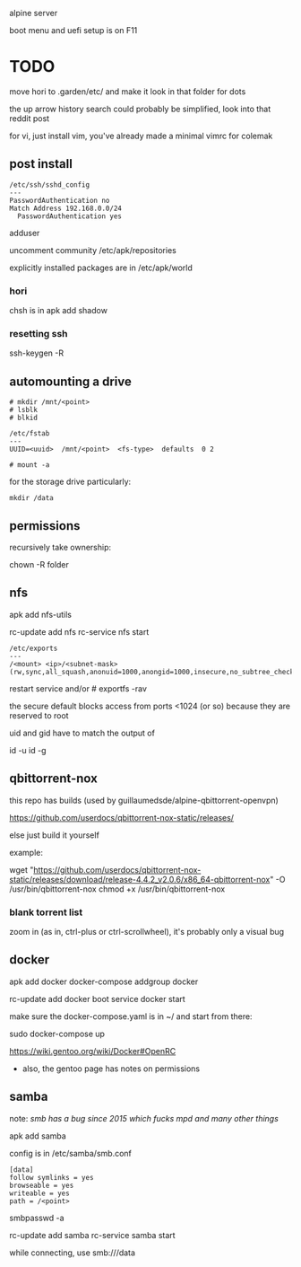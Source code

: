 alpine server

boot menu and uefi setup is on F11

# TODO

move hori to .garden/etc/ and make it look in that folder for dots

the up arrow history search could probably be simplified, look into that reddit post

for vi, just install vim, you've already made a minimal vimrc for colemak

## post install

```
/etc/ssh/sshd_config
---
PasswordAuthentication no
Match Address 192.168.0.0/24
  PasswordAuthentication yes
```

adduser <username>

uncomment community /etc/apk/repositories

explicitly installed packages are in /etc/apk/world

### hori

chsh is in apk add shadow

### resetting ssh

ssh-keygen -R <ip>

## automounting a drive

```
# mkdir /mnt/<point>
# lsblk
# blkid
```

```
/etc/fstab
---
UUID=<uuid>  /mnt/<point>  <fs-type>  defaults  0 2
```

```
# mount -a
```

for the storage drive particularly:

```
mkdir /data
```


## permissions

recursively take ownership:

chown -R <username> folder

## nfs

apk add nfs-utils

rc-update add nfs
rc-service nfs start

```
/etc/exports
---
/<mount> <ip>/<subnet-mask>(rw,sync,all_squash,anonuid=1000,anongid=1000,insecure,no_subtree_check)
```

restart service and/or # exportfs -rav

the secure default blocks access from ports <1024 (or so) because they are reserved to root

uid and gid have to match the output of

id -u <username>
id -g <username>

## qbittorrent-nox

this repo has builds (used by guillaumedsde/alpine-qbittorrent-openvpn)

https://github.com/userdocs/qbittorrent-nox-static/releases/

else just build it yourself

example:

wget "https://github.com/userdocs/qbittorrent-nox-static/releases/download/release-4.4.2_v2.0.6/x86_64-qbittorrent-nox" -O /usr/bin/qbittorrent-nox
chmod +x /usr/bin/qbittorrent-nox

### blank torrent list

zoom in (as in, ctrl-plus or ctrl-scrollwheel), it's probably only a visual bug

## docker

apk add docker docker-compose
addgroup <username> docker

rc-update add docker boot
service docker start

make sure the docker-compose.yaml is in ~/ and start from there:

sudo docker-compose up

https://wiki.gentoo.org/wiki/Docker#OpenRC
- also, the gentoo page has notes on permissions

## samba

note: *smb has a bug since 2015 which fucks mpd and many other things*

apk add samba

config is in /etc/samba/smb.conf

```
[data]
follow symlinks = yes
browseable = yes
writeable = yes
path = /<point>
```

smbpasswd -a <username>

rc-update add samba
rc-service samba start

while connecting, use smb://<ip>/data
